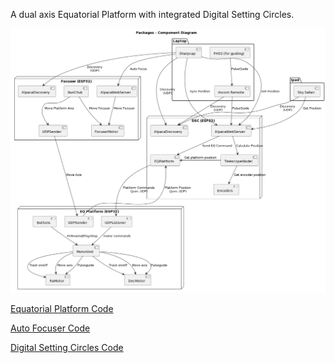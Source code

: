 A dual axis Equatorial Platform with integrated Digital Setting Circles.


![Component Diagram](out/docs/diagrams/src/components/components.png)

[Equatorial Platform Code](https://github.com/jacrify/FrankenDobEquatorialPlatform)

[Auto Focuser Code](https://github.com/jacrify/FrankenDobFocuser)

[Digital Setting Circles Code](https://github.com/jacrify/FrankenDobFocuser)

